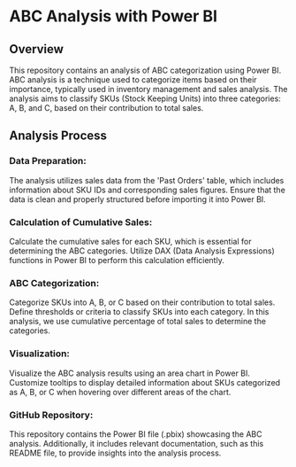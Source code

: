 # ABC Analysis with Power BI
## Overview
This repository contains an analysis of ABC categorization using Power BI. ABC analysis is a technique used to categorize items based on their importance, typically used in inventory management and sales analysis. The analysis aims to classify SKUs (Stock Keeping Units) into three categories: A, B, and C, based on their contribution to total sales.
## Analysis Process
### Data Preparation:
The analysis utilizes sales data from the 'Past Orders' table, which includes information about SKU IDs and corresponding sales figures.
Ensure that the data is clean and properly structured before importing it into Power BI.

### Calculation of Cumulative Sales:
Calculate the cumulative sales for each SKU, which is essential for determining the ABC categories.
Utilize DAX (Data Analysis Expressions) functions in Power BI to perform this calculation efficiently. 

### ABC Categorization:
Categorize SKUs into A, B, or C based on their contribution to total sales.
Define thresholds or criteria to classify SKUs into each category. In this analysis, we use cumulative percentage of total sales to determine the categories.

### Visualization:
Visualize the ABC analysis results using an area chart in Power BI.
Customize tooltips to display detailed information about SKUs categorized as A, B, or C when hovering over different areas of the chart.

### GitHub Repository:
This repository contains the Power BI file (.pbix) showcasing the ABC analysis.
Additionally, it includes relevant documentation, such as this README file, to provide insights into the analysis process.

